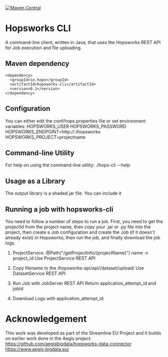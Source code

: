 [![Maven Central](https://maven-badges.herokuapp.com/maven-central/cz.jirutka.rsql/rsql-parser/badge.svg)](https://maven-badges.herokuapp.com/maven-central/io.hops/hopsworks-cli)

# Hopsworks CLI

A command-line client, written in Java, that uses the Hopsworks REST API for Job execution and file uploading.

## Maven dependency

    <dependency>
      <groupId>io.hops</groupId>
      <artifactId>hopsworks-cli</artifactId>
      <version>0.1</version>
    </dependency>

## Configuration

You can either edit the conf/hops.properties file or set environment variables:
HOPSWORKS_USER
HOPSWORKS_PASSWORD
HOPSWORKS_ENDPOINT=http://<hostname>:<port>/hopsworks
HOPSWORKS_PROJECT=projectname

## Command-line Utility

For help on using the command-line utility:
./hops-cli --help


## Usage as a Library

The output library is a shaded jar file. You can include it




## Running a job with hopsworks-cli

You need to follow a number of steps to run a job. First, you need to get the projectId from the project name, then copy your .jar or .py file into the project, then create a Job configuration and create the Job (if it doesn't already exist) in Hopsworks, then run the job, and finally download the job logs.



1. ProjectService.   @Path("/getProjectInfo/{projectName}")
 name -> project_id 
Use ProjectService REST API

2. Copy filename to the  <endpoint>/hopsworks-api/api/<id>/dataset/upload/<filename>
Use DatasetService REST API

3. Run Job with JobServer REST API
Return application_attempt_id and jobId

4. Download Logs with application_attempt_id


# Acknowledgement

This work was developed as part of the Streamline EU Project and it builds on earlier work done in the Aegis project: https://github.com/aegisbigdata/hopsworks-data-connector
https://www.aegis-bigdata.eu/


